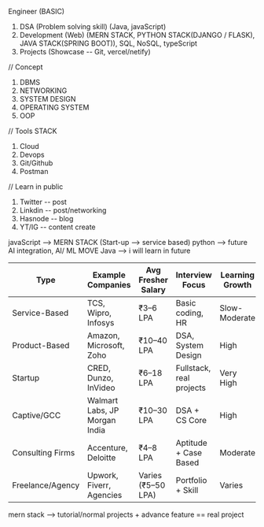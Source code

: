 Engineer (BASIC) 

1. DSA (Problem solving skill) (Java, javaScript)
2. Development (Web) (MERN STACK, PYTHON STACK(DJANGO / FLASK), JAVA STACK(SPRING BOOT)), SQL, NoSQL, typeScript
3. Projects (Showcase -- Git, vercel/netify)

// Concept 

1. DBMS
2. NETWORKING
3. SYSTEM DESIGN
4. OPERATING SYSTEM
5. OOP

// Tools STACK

1. Cloud
2. Devops
3. Git/Github
4. Postman 

// Learn in public 

1. Twitter -- post
2. Linkdin -- post/networking
3. Hasnode -- blog
4. YT/IG -- content create


javaScript --> MERN STACK (Start-up --> service based)
python  --> future AI integration, AI/ ML MOVE
Java --> i will learn in future


| Type             | Example Companies             | Avg Fresher Salary | Interview Focus          | Learning Growth |
| ---------------- | ----------------------------- | ------------------ | ------------------------ | --------------- |
| Service-Based    | TCS, Wipro, Infosys           | ₹3–6 LPA           | Basic coding, HR         | Slow-Moderate   |
| Product-Based    | Amazon, Microsoft, Zoho       | ₹10–40 LPA         | DSA, System Design       | High            |
| Startup          | CRED, Dunzo, InVideo          | ₹6–18 LPA          | Fullstack, real projects | Very High       |
| Captive/GCC      | Walmart Labs, JP Morgan India | ₹10–30 LPA         | DSA + CS Core            | High            |
| Consulting Firms | Accenture, Deloitte           | ₹4–8 LPA           | Aptitude + Case Based    | Moderate        |
| Freelance/Agency | Upwork, Fiverr, Agencies      | Varies (₹5–50 LPA) | Portfolio + Skill        | Varies          |


mern stack --> tutorial/normal projects  + advance feature == real project


